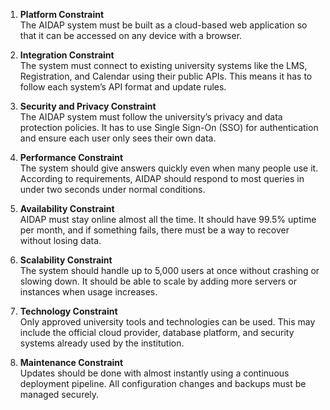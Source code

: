 1. **Platform Constraint**  
The AIDAP system must be built as a cloud-based web application so that it can be accessed on any device with a browser.

2. **Integration Constraint**  
The system must connect to existing university systems like the LMS, Registration, and Calendar using their public APIs. This means it has to follow each system’s API format and update rules.

3. **Security and Privacy Constraint**  
The AIDAP system must follow the university’s privacy and data protection policies. It has to use Single Sign-On (SSO) for authentication and ensure each user only sees their own data.

4. **Performance Constraint**  
The system should give answers quickly even when many people use it. According to requirements, AIDAP should respond to most queries in under two seconds under normal conditions.

5. **Availability Constraint**  
AIDAP must stay online almost all the time. It should have 99.5% uptime per month, and if something fails, there must be a way to recover without losing data.

6. **Scalability Constraint**  
The system should handle up to 5,000 users at once without crashing or slowing down. It should be able to scale by adding more servers or instances when usage increases.

7. **Technology Constraint**  
Only approved university tools and technologies can be used. This may include the official cloud provider, database platform, and security systems already used by the institution.

8. **Maintenance Constraint**  
Updates should be done with almost instantly using a continuous deployment pipeline. All configuration changes and backups must be managed securely.
